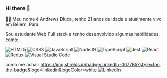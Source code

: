 ### Hi there 👋

👋🏽 Meu nome é Andrews Dluca, tenho 21 anos de idade e atualmente vivo em Bélem, Pára.

Sou estudante Web Full stack e tenho desenvolvido algumas habilidades, como:

![HTML5](https://img.shields.io/badge/html5-%23E34F26.svg?style=for-the-badge&logo=html5&logoColor=white)
![CSS3](https://img.shields.io/badge/css3-%231572B6.svg?style=for-the-badge&logo=css3&logoColor=white)
![JavaScript](https://img.shields.io/badge/javascript-%23323330.svg?style=for-the-badge&logo=javascript&logoColor=%23F7DF1E)
![NodeJS](https://img.shields.io/badge/node.js-6DA55F?style=for-the-badge&logo=node.js&logoColor=white)
![TypeScript](https://img.shields.io/badge/typescript-%23007ACC.svg?style=for-the-badge&logo=typescript&logoColor=white)
![Jest](https://img.shields.io/badge/-jest-%23C21325?style=for-the-badge&logo=jest&logoColor=white)
![React](https://img.shields.io/badge/react-%2320232a.svg?style=for-the-badge&logo=react&logoColor=%2361DAFB)
![Redux](https://img.shields.io/badge/redux-%23593d88.svg?style=for-the-badge&logo=redux&logoColor=white)
![Visual Studio Code](https://img.shields.io/badge/Visual%20Studio%20Code-0078d7.svg?style=for-the-badge&logo=visual-studio-code&logoColor=white)


como me achar:
https://img.shields.io/badge/LinkedIn-0077B5?style=for-the-badge&logo=linkedin&logoColor=white
<a href="[https://www.linkedin.com/in/andrewsdluca/]"><img alt="LinkedIn" src="https://img.shields.io/badge/LinkedIn-0077B5?style=for-the-badge&logo=linkedin&logoColor=white" /></a>
